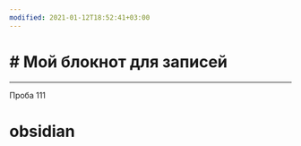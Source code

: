 ```yaml
---
modified: 2021-01-12T18:52:41+03:00
---
```


# # Мой блокнот для записей

____

Проба
111
# obsidian
